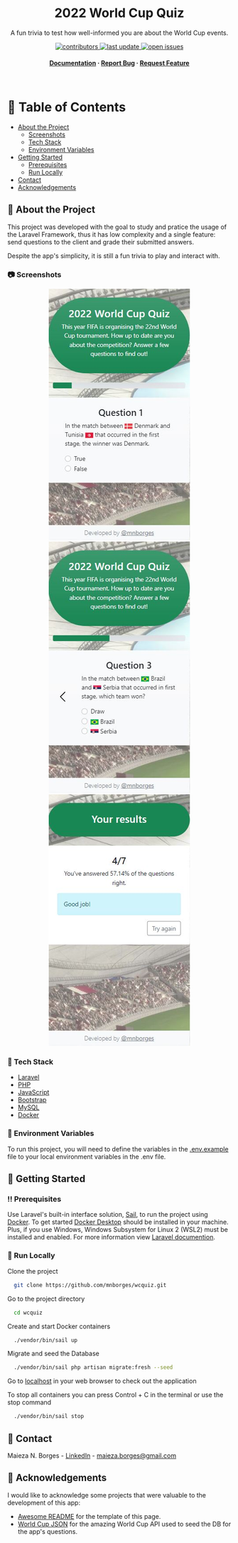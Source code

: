 <!--
Hey, thanks for using the awesome-readme-template template.
If you have any enhancements, then fork this project and create a pull request
or just open an issue with the label "enhancement".

Don't forget to give this project a star for additional support ;)
Maybe you can mention me or this repo in the acknowledgements too
-->
<div align="center">

  <h1>2022 World Cup Quiz</h1>
  
  <p>
    A fun trivia to test how well-informed you are about the World Cup events.
  </p>
  
  
<!-- Badges -->
<p>
  <a href="https://github.com/mnborges/wcquiz/graphs/contributors">
    <img src="https://img.shields.io/github/contributors//mnborges/wcquiz" alt="contributors" />
  </a>
  <a href="">
    <img src="https://img.shields.io/github/last-commit/mnborges/wcquiz/" alt="last update" />
  </a>
  <a href="https://github.com/mnborges/wcquiz/issues/">
    <img src="https://img.shields.io/github/issues//mnborges/wcquiz" alt="open issues" />
  </a>
</p>
   
<h4>
    <a href="https://github.com/mnborges/wcquiz">Documentation</a>
  <span> · </span>
    <a href="https://github.com/mnborges/wcquiz/issues/">Report Bug</a>
  <span> · </span>
    <a href="https://github.com/mnborges/wcquiz/issues/">Request Feature</a>
  </h4>
</div>

<br />

<!-- Table of Contents -->

# :notebook_with_decorative_cover: Table of Contents

-   [About the Project](#star2-about-the-project)
    -   [Screenshots](#camera-screenshots)
    -   [Tech Stack](#space_invader-tech-stack)
    -   [Environment Variables](#key-environment-variables)
-   [Getting Started](#toolbox-getting-started)
    -   [Prerequisites](#bangbang-prerequisites)
    -   [Run Locally](#running-run-locally)
-   [Contact](#handshake-contact)
-   [Acknowledgements](#gem-acknowledgements)

<!-- About the Project -->

## :star2: About the Project

This project was developed with the goal to study and pratice the usage of the Laravel Framework, thus it has low complexity and a single feature: send questions to the client and grade their submitted answers.

Despite the app's simplicity, it is still a fun trivia to play and interact with.

<!-- Screenshots -->

### :camera: Screenshots

<div align="center"> 
  <img src="screenshots/screenshot1.JPG" alt="screenshot of the first question" />
  <img src="screenshots/screenshot2.JPG" alt="screenshot of middle question" />
  <img src="screenshots/screenshot3.JPG" alt="screenshot of trivia result" />
</div>

<!-- TechStack -->

### :space_invader: Tech Stack

  <ul>
    <li><a href="https://laravel.com/">Laravel</a></li>
    <li><a href="https://www.php.net/">PHP</a></li>
    <li><a href="https://tc39.es/ecma262/">JavaScript</a></li>
    <li><a href="https://getbootstrap.com/">Bootstrap</a></li>
    <li><a href="https://www.mysql.com/">MySQL</a></li>
    <li><a href="https://www.docker.com/">Docker</a></li>
  </ul>

<!-- Env Variables -->

### :key: Environment Variables

To run this project, you will need to define the variables in the [.env.example](.env.example) file to your local environment variables in the .env file.

<!-- Getting Started -->

## :toolbox: Getting Started

<!-- Prerequisites -->

### :bangbang: Prerequisites

Use Laravel's built-in interface solution, [Sail](https://github.com/laravel/sail), to run the project using [Docker](https://docker.com). To get started [Docker Desktop](https://www.docker.com/products/docker-desktop) should be installed in your machine. Plus, if you use Windows, Windows Subsystem for Linux 2 (WSL2) must be installed and enabled. For more information view [Laravel documention](https://laravel.com/docs/9.x#laravel-and-docker).

<!-- Run Locally -->

### :running: Run Locally

Clone the project

```bash
  git clone https://github.com/mnborges/wcquiz.git
```

Go to the project directory

```bash
  cd wcquiz
```

Create and start Docker containers

```bash
  ./vendor/bin/sail up
```

Migrate and seed the Database

```bash
  ./vendor/bin/sail php artisan migrate:fresh --seed
```

Go to [localhost](localhost) in your web browser to check out the application

To stop all containers you can press Control + C in the terminal or use the stop command

```bash
  ./vendor/bin/sail stop
```

<!-- Contact -->

## :handshake: Contact

Maieza N. Borges - [LinkedIn](https://www.linkedin.com/in/maieza-borges-903895b8/) - maieza.borges@gmail.com

<!-- Acknowledgments -->

## :gem: Acknowledgements

I would like to acknowledge some projects that were valuable to the development of this app:

-   [Awesome README](https://github.com/matiassingers/awesome-readme) for the template of this page.
-   [World Cup JSON](https://github.com/estiens/world_cup_json) for the amazing World Cup API used to seed the DB for the app's questions.
